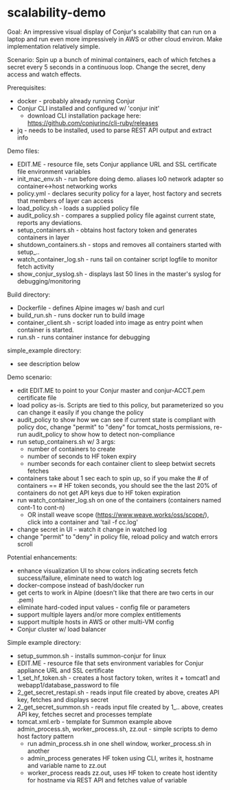 # scalability-demo

Goal: An impressive visual display of Conjur's scalability that can run on a laptop and run even more impressively in AWS or other cloud environ. Make implementation relatively simple.

Scenario: Spin up a bunch of minimal containers, each of which fetches a secret every 5 seconds in a continuous loop. Change the secret, deny access and watch effects.

Prerequisites:
  - docker - probably already running Conjur
  - Conjur CLI installed and configured w/ 'conjur init'
    - download CLI installation package here: https://github.com/conjurinc/cli-ruby/releases
  - jq - needs to be installed, used to parse REST API output and extract info

Demo files:
  - EDIT.ME - resource file, sets Conjur appliance URL and SSL certificate file environment variables
  - init_mac_env.sh - run before doing demo. aliases lo0 network adapter so container<->host networking works
  - policy.yml - declares security policy for a layer, host factory and secrets that members of layer can access
  - load_policy.sh - loads a supplied policy file
  - audit_policy.sh - compares a supplied policy file against current state, reports any deviations.
  - setup_containers.sh - obtains host factory token and generates containers in layer
  - shutdown_containers.sh - stops and removes all containers started with setup_..
  - watch_container_log.sh - runs tail on container script logfile to monitor fetch activity
  - show_conjur_syslog.sh - displays last 50 lines in the master's syslog for debugging/monitoring

  Build directory:
  - Dockerfile - defines Alpine images w/ bash and curl
  - build_run.sh - runs docker run to build image
  - container_client.sh - script loaded into image as entry point when container is started.
  - run.sh - runs container instance for debugging
  
  simple_example directory:
  - see description below

Demo scenario:
  - edit EDIT.ME to point to your Conjur master and conjur-ACCT.pem certificate file
  - load policy as-is. Scripts are tied to this policy, but parameterized so you can change it easily if you change the policy
  - audit_policy to show how we can see if current state is compliant with policy doc, change "permit" to "deny" for tomcat_hosts permissions, re-run audit_policy to show how to detect non-compliance
  - run setup_containers.sh w/ 3 args:
    - number of containers to create
    - number of seconds to HF token expiry
    - number seconds for each container client to sleep betwixt secrets fetches
  - containers take about 1 sec each to spin up, so if you make the # of containers == # HF token seconds, you should see the the last 20% of containers do not get API keys due to HF token expiration 
  - run watch_container_log.sh on one of the containers (containers named cont-1 to cont-n)
    - OR install weave scope (https://www.weave.works/oss/scope/), click into a container and 'tail -f cc.log'
  - change secret in UI - watch it change in watched log
  - change "permit" to "deny" in policy file, reload policy and watch errors scroll

Potential enhancements:
  - enhance visualization UI to show colors indicating secrets fetch success/failure, eliminate need to watch log
  - docker-compose instead of bash/docker run
  - get certs to work in Alpine (doesn't like that there are two certs in our .pem)
  - eliminate hard-coded input values - config file or parameters
  - support multiple layers and/or more complex entitlements
  - support multiple hosts in AWS or other multi-VM config
  - Conjur cluster w/ load balancer
  
 Simple example directory:
  - setup_summon.sh - installs summon-conjur for linux
  - EDIT.ME - resource file that sets environment variables for Conjur appliance URL and SSL certificate
  - 1_set_hf_token.sh - creates a host factory token, writes it + tomcat1 and webapp1/database_password to file
  - 2_get_secret_restapi.sh - reads input file created by above, creates API key, fetches and displays secret
  - 2_get_secret_summon.sh - reads input file created by 1_.. above, creates API key, fetches secret and processes template
  - tomcat.xml.erb - template for Summon example above
  admin_process.sh, worker_process.sh, zz.out - simple scripts to demo host factory pattern
    - run admin_process.sh in one shell window, worker_process.sh in another
    - admin_process generates HF token using CLI, writes it, hostname and variable name to zz.out
    - worker_process reads zz.out, uses HF token to create host identity for hostname via REST API and fetches value of variable
